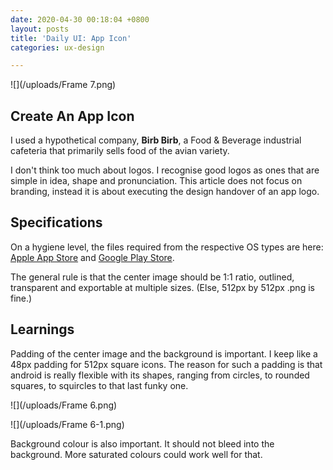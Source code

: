 ```yaml
---
date: 2020-04-30 00:18:04 +0800
layout: posts
title: 'Daily UI: App Icon'
categories: ux-design

---
```

![](/uploads/Frame 7.png)

## Create An App Icon

I used a hypothetical company, **Birb Birb**, a Food & Beverage industrial cafeteria that primarily sells food of the avian variety.

I don't think too much about logos. I recognise good logos as ones that are simple in idea, shape and pronunciation. This article does not focus on branding, instead it is about executing the design handover of an app logo.

## Specifications

On a hygiene level, the files required from the respective OS types are here: [Apple App Store](https://developer.apple.com/design/human-interface-guidelines/ios/icons-and-images/app-icon/) and [Google Play Store]().

The general rule is that the center image should be 1:1 ratio, outlined, transparent and exportable at multiple sizes. (Else, 512px by 512px .png is fine.)

## Learnings

Padding of the center image and the background is important. I keep like a 48px padding for 512px square icons. The reason for such a padding is that android is really flexible with its shapes, ranging from circles, to rounded squares, to squircles to that last funky one.

![](/uploads/Frame 6.png)

![](/uploads/Frame 6-1.png)

Background colour is also important. It should not bleed into the background. More saturated colours could work well for that.